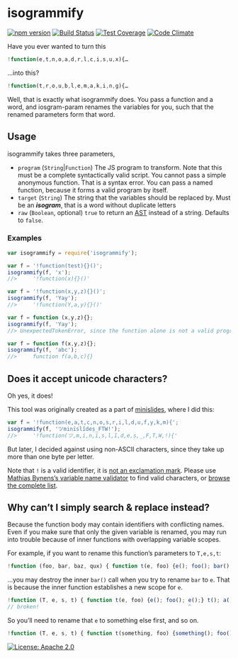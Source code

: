 #  isogrammify
[![npm version](https://img.shields.io/npm/v/isogrammify.svg)](https://www.npmjs.com/package/isogrammify)
[![Build Status](https://img.shields.io/travis/ThomasR/isogrammify.svg)](https://travis-ci.org/ThomasR/isogrammify)
[![Test Coverage](https://img.shields.io/codeclimate/coverage/github/ThomasR/isogrammify.svg)](https://codeclimate.com/github/ThomasR/isogrammify/coverage)
[![Code Climate](https://img.shields.io/codeclimate/github/ThomasR/isogrammify.svg)](https://codeclimate.com/github/ThomasR/isogrammify/code)

Have you ever wanted to turn this

```javascript
!function(e,t,n,o,a,d,r,l,c,i,s,u,x){…
```

…into this?

```javascript
!function(t,r,o,u,b,l,e,m,a,k,i,n,g){…
```

Well, that is exactly what isogrammify does. You pass a function and a word, and iosgram-param renames the variables for you, such that the renamed parameters form that word.

## Usage

isogrammify takes three parameters,
 
* `program` (`String`|`Function`) The JS program to transform.
 Note that this must be a complete syntactically valid script. You cannot pass a simple anonymous function. That is a syntax error. You can pass a named function, because it forms a valid program by itself.
* `target` (`String`) The string that the variables should be replaced by. Must be an _**isogram**_, that is a word without duplicate letters
* `raw` (`Boolean`, optional) `true` to return an [AST](https://en.wikipedia.org/wiki/Abstract_syntax_tree) instead of a string. Defaults to `false`.

### Examples

```javascript
var isogrammify = require('isogrammify');

var f = '!function(test){}()';
isogrammify(f, 'x');
//>     '!function(x){}()'

var f = '!function(x,y,z){}()';
isogrammify(f, 'Yay');
//>     '!function(Y,a,y){}()'

var f = function (x,y,z){};
isogrammify(f, 'Yay');
//> UnexpectedTokenError, since the function alone is not a valid program

var f = function f(x,y,z){};
isogrammify(f, 'abc');
//>     function f(a,b,c){}
```

## Does it accept unicode characters?

Oh yes, it does!

This tool was originally created as a part of [minislides](https://github.com/ThomasR/minislides), where I did this:

```javascript
var f = '!function(e,a,t,c,n,o,s,r,i,l,d,u,f,y,k,m){';
isogrammify(f, 'ツminïslĩdeṣ_FTWǃ');
//>     '!function(ツ,m,i,n,ï,s,l,ĩ,d,e,ṣ,_,F,T,W,ǃ){'
```

But later, I decided against using non-ASCII characters, since they take up more than one byte per letter.

Note that `ǃ` is a valid identifier, it is [not an exclamation mark](https://codepoints.net/U+01C3). Please use [Mathias Bynens’s variable name validator](https://mothereff.in/js-variables#%C7%83%E3%83%84%E1%80%91%C3%9F%E2%84%87%CF%84%E2%84%8F%E0%B8%81%E0%B9%87%E0%B9%87%E0%B9%87%E0%B9%87%E0%B9%87x%E2%83%97%C2%BA%E1%90%A9%E1%90%A8%E1%90%9F%E1%91%89%E1%90%A6%E1%90%B8%E1%90%B3%E3%85%A1%E3%85%A3%E1%83%9A_%E0%B2%A0%E7%9B%8A%E0%B2%A0_%E1%83%9A) to find valid characters, or [browse the complete list](https://codepoints.net/search?IDS=1).

## Why can’t I simply search & replace instead?

Because the function body may contain identifiers with conflicting names. Even if you make sure that only the given variable is renamed, you may run into trouble because of inner functions with overlapping variable scopes.

For example, if you want to rename this function’s parameters to `T,e,s,t`:

```javascript
!function (foo, bar, baz, qux) { function t(e, foo) {e(); foo(); bar();} t(); a();}()
```
…you may destroy the inner `bar()` call when you try to rename `bar` to `e`. That is because the inner function establishes a new scope for `e`.

```javascript
!function (T, e, s, t) { function t(e, foo) {e(); foo(); e();} t(); a();}()
// broken!                                               ^
```

So you’ll need to rename that `e` to something else first, and so on.

```javascript
!function (T, e, s, t) { function t(something, foo) {something(); foo(); e();} t(); a();}()
```

[![License: Apache 2.0](https://img.shields.io/github/license/ThomasR/isogrammify.svg)](LICENSE)
